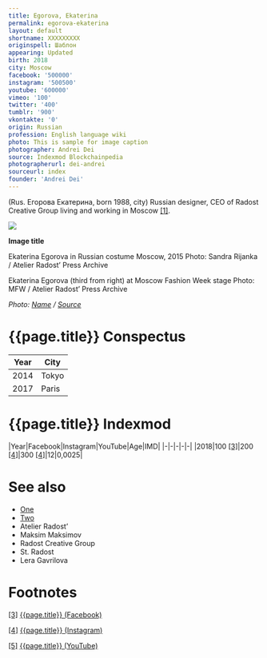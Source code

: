 ```yaml
---
title: Egorova, Ekaterina
permalink: egorova-ekaterina
layout: default
shortname: XXXXXXXXX
originspell: Шаблон
appearing: Updated
birth: 2018
city: Moscow
facebook: '500000'
instagram: '500500'
youtube: '600000'
vimeo: '100'
twitter: '400'
tumblr: '900'
vkontakte: '0'
origin: Russian
profession: English language wiki
photo: This is sample for image caption
photographer: Andrei Dei
source: Indexmod Blockchainpedia
photographerurl: dei-andrei
sourceurl: index
founder: 'Andrei Dei'
---
```


(Rus. Егорова Екатерина, born 1988, city) Russian designer, CEO of Radost Creative Group living and working in Moscow <span id="a1">[\[1\]](#f1)</span>.

![](/encyclopedia/images/image-name.jpg)

**Image title**

Ekaterina Egorova in Russian costume Moscow, 2015
Photo: Sandra Rijanka / Atelier Radost’ Press Archive

Ekaterina Egorova (third from right) at Moscow Fashion Week stage
Photo: MFW / Atelier Radost’ Press Archive

*Photo: [Name](index) / [Source](index)*

# {{page.title}} Conspectus

|Year|City|
|-|-|
|2014|Tokyo|
|2017|Paris|

# {{page.title}} Indexmod

|Year|Facebook|Instagram|YouTube|Age|IMD|
|-|-|-|-|-|
|2018|100 <span id="a3">[\[3\]](#f3)</span>|200 <span id="a4">[\[4\]](#f4)</span>|300 <span id="a4">[\[4\]](#f4)</span>|12|0,0025|


# See also

+ [One](index)
+ [Two](index)
+ Atelier Radost’
+ Maksim Maksimov
+ Radost Creative Group
+ St. Radost
+ Lera Gavrilova

# Footnotes

[[3]](#a3) <span id="f3"></span> [{{page.title}} (Facebook)](index)

[[4]](#a4) <span id="f4"></span> [{{page.title}} (Instagram)](index)

[[5]](#a5) <span id="f5"></span> [{{page.title}} (YouTube)](index)
